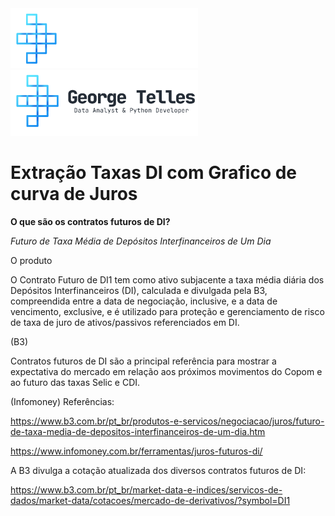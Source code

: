 <div><img src="https://raw.githubusercontent.com/GeorgeTelles/georgetelles/f69531ec6b293b5148563588a764c010015d315e/logo_clara.png" width="300">
<img src="https://raw.githubusercontent.com/GeorgeTelles/georgetelles/f69531ec6b293b5148563588a764c010015d315e/logo_dark.png" width="300"></div>

# Extração Taxas DI com Grafico de curva de Juros

**O que são os contratos futuros de DI?**

*Futuro de Taxa Média de Depósitos Interfinanceiros de Um Dia*

O produto

O Contrato Futuro de DI1 tem como ativo subjacente a taxa média diária dos Depósitos Interfinanceiros (DI), calculada e divulgada pela B3, compreendida entre a data de negociação, inclusive, e a data de vencimento, exclusive, e é utilizado para proteção e gerenciamento de risco de taxa de juro de ativos/passivos referenciados em DI.

(B3)

Contratos futuros de DI são a principal referência para mostrar a expectativa do mercado em relação aos próximos movimentos do Copom e ao futuro das taxas Selic e CDI.

(Infomoney)
Referências:

https://www.b3.com.br/pt_br/produtos-e-servicos/negociacao/juros/futuro-de-taxa-media-de-depositos-interfinanceiros-de-um-dia.htm
    
https://www.infomoney.com.br/ferramentas/juros-futuros-di/

A B3 divulga a cotação atualizada dos diversos contratos futuros de DI:
    
https://www.b3.com.br/pt_br/market-data-e-indices/servicos-de-dados/market-data/cotacoes/mercado-de-derivativos/?symbol=DI1

